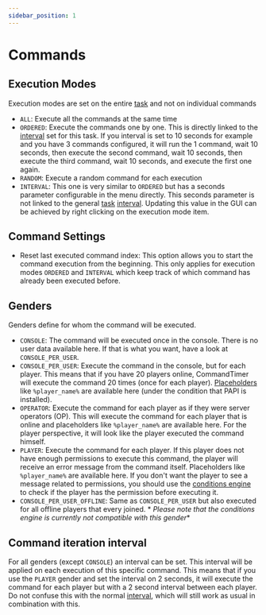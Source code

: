 ```yaml
---
sidebar_position: 1
---
```


# Commands

## Execution Modes

Execution modes are set on the entire [task](../jargon#task) and not on individual commands

- `ALL`: Execute all the commands at the same time
- `ORDERED`: Execute the commands one by one. This is directly linked to the [interval](schedules.md#intervals) set for
  this task. If you interval is set to 10 seconds for example and you have 3 commands configured, it will run the 1
  command, wait 10 seconds, then execute the second command, wait 10 seconds, then execute the third command, wait 10
  seconds, and execute the first one again.
- `RANDOM`: Execute a random command for each execution
- `INTERVAL`: This one is very similar to `ORDERED` but has a seconds parameter configurable in the menu directly. This
  seconds parameter is not linked to the general [task](../jargon#task) [interval](schedules.md). Updating this value in
  the GUI can be achieved by right clicking on the execution mode item.

## Command Settings

- Reset last executed command index: This option allows you to start the command execution from the beginning. This only
  applies for execution modes `ORDERED` and `INTERVAL` which keep track of which command has already been executed
  before.

## Genders

Genders define for whom the command will be executed.

- `CONSOLE`: The command will be executed once in the console. There is no user data available here. If that is what you
  want, have a look at `CONSOLE_PER_USER`.
- `CONSOLE_PER_USER`: Execute the command in the console, but for each player. This means that if you have 20 players
  online, CommandTimer will execute the command 20 times (once for each player). [Placeholders](../placeholders)
  like `%player_name%` are available here (under the condition that PAPI is installed).
- `OPERATOR`: Execute the command for each player as if they were server operators (OP). This will execute the command
  for each player that is online and placeholders like `%player_name%` are available here. For the player perspective,
  it will look like the player executed the command himself.
- `PLAYER`: Execute the command for each player. If this player does not have enough permissions to execute this
  command, the player will receive an error message from the command itself. Placeholders like `%player_name%` are
  available here. If you don't want the player to see a message related to permissions, you should use
  the [conditions engine](conditions.md) to check if the player has the permission before executing it.
- `CONSOLE_PER_USER_OFFLINE`: Same as `CONSOLE_PER_USER` but also executed for all offline players that every joined. *
  *Please note that the conditions engine is currently not compatible with this gender**

## Command iteration interval

For all genders (except `CONSOLE`) an interval can be set. This interval will be
applied on each execution of this specific command. This means that if you use the `PLAYER` gender and set the interval
on 2 seconds, it will execute the command for each player but with a 2 second interval between each player. Do not
confuse this with the normal [interval](schedules.md#intervals), which will still work as usual in combination with
this.